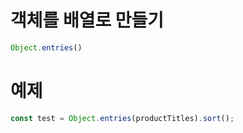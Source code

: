 # 객체를 배열로 만들기

```js 
Object.entries()
```

# 예제
```js
const test = Object.entries(productTitles).sort();
```

